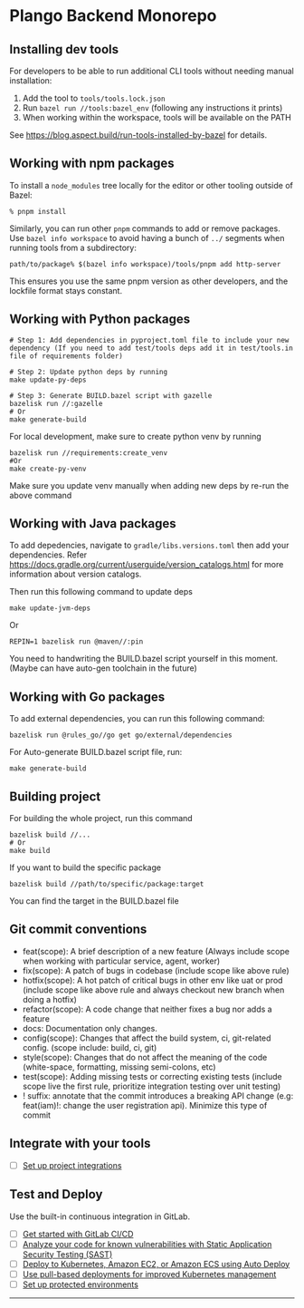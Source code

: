 # Plango Backend Monorepo

## Installing dev tools

For developers to be able to run additional CLI tools without needing manual installation:

1. Add the tool to `tools/tools.lock.json`
2. Run `bazel run //tools:bazel_env` (following any instructions it prints)
3. When working within the workspace, tools will be available on the PATH

See https://blog.aspect.build/run-tools-installed-by-bazel for details.

## Working with npm packages

To install a `node_modules` tree locally for the editor or other tooling outside of Bazel:

```shell
% pnpm install
```

Similarly, you can run other `pnpm` commands to add or remove packages. Use `bazel info workspace` to avoid having a bunch of `../` segments when running tools from a subdirectory:

```shell
path/to/package% $(bazel info workspace)/tools/pnpm add http-server
```

This ensures you use the same pnpm version as other developers, and the lockfile format stays constant.


## Working with Python packages
```shell
# Step 1: Add dependencies in pyproject.toml file to include your new dependency (If you need to add test/tools deps add it in test/tools.in file of requirements folder)

# Step 2: Update python deps by running
make update-py-deps

# Step 3: Generate BUILD.bazel script with gazelle
bazelisk run //:gazelle
# Or
make generate-build
```
For local development, make sure to create python venv by running
```shell
bazelisk run //requirements:create_venv
#Or
make create-py-venv
```
Make sure you update venv manually when adding new deps by re-run the above command

## Working with Java packages
To add depedencies, navigate to `gradle/libs.versions.toml` then add your dependencies. Refer https://docs.gradle.org/current/userguide/version_catalogs.html for more information about version catalogs.

Then run this following command to update deps
```shell
make update-jvm-deps
```
Or
```shell
REPIN=1 bazelisk run @maven//:pin
```

You need to handwriting the BUILD.bazel script yourself in this moment. (Maybe can have auto-gen toolchain in the future)

## Working with Go packages
To add external dependencies, you can run this following command:
```shell
bazelisk run @rules_go//go get go/external/dependencies
```

For Auto-generate BUILD.bazel script file, run:
```shell
make generate-build
```

## Building project
For building the whole project, run this command
```shell
bazelisk build //...
# Or
make build
```

If you want to build the specific package
```shell
bazelisk build //path/to/specific/package:target
```
You can find the target in the BUILD.bazel file

## Git commit conventions
- feat(scope): A brief description of a new feature (Always include scope when working with particular service, agent, worker)
- fix(scope): A patch of bugs in codebase (include scope like above rule)
- hotfix(scope): A hot patch of critical bugs in other env like uat or prod (include scope like above rule and always checkout new branch when doing a hotfix)
- refactor(scope): A code change that neither fixes a bug nor adds a feature
- docs: Documentation only changes.
- config(scope): Changes that affect the build system, ci, git-related config. (scope include: build, ci, git)
- style(scope): Changes that do not affect the meaning of the code (white-space, formatting, missing semi-colons, etc)
- test(scope): Adding missing tests or correcting existing tests (include scope live the first rule, prioritize integration testing over unit testing)
- ! suffix: annotate that the commit introduces a breaking API change (e.g: feat(iam)!: change the user registration api). Minimize this type of commit

## Integrate with your tools

- [ ] [Set up project integrations](https://gitlab.com/plango-travel/backend/-/settings/integrations)

## Test and Deploy

Use the built-in continuous integration in GitLab.

- [ ] [Get started with GitLab CI/CD](https://docs.gitlab.com/ee/ci/quick_start/)
- [ ] [Analyze your code for known vulnerabilities with Static Application Security Testing (SAST)](https://docs.gitlab.com/ee/user/application_security/sast/)
- [ ] [Deploy to Kubernetes, Amazon EC2, or Amazon ECS using Auto Deploy](https://docs.gitlab.com/ee/topics/autodevops/requirements.html)
- [ ] [Use pull-based deployments for improved Kubernetes management](https://docs.gitlab.com/ee/user/clusters/agent/)
- [ ] [Set up protected environments](https://docs.gitlab.com/ee/ci/environments/protected_environments.html)

***
